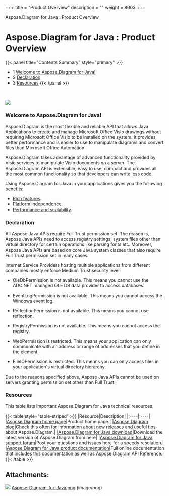 +++
title = "Product Overview" 
description = "" 
weight = 8003 
+++

Aspose.Diagram for Java : Product Overview  

# Aspose.Diagram for Java : Product Overview


{{< panel title="Contents Summary" style="primary" >}}
*   1 [Welcome to Aspose.Diagram for Java!](#ProductOverview-WelcometoAspose.DiagramforJava!)
*   2 [Declaration](#ProductOverview-Declaration)
*   3 [Resources](#ProductOverview-Resources)
{{< /panel >}}
 

 

![](https://docs2.aspose.com/diagram/java/attachments/18612664/18808863.png)

### Welcome to Aspose.Diagram for Java!

Aspose.Diagram is the most flexible and reliable API that allows Java Applications to create and manage Microsoft Office Visio drawings without requiring Microsoft Office Visio to be installed on the system. It provides better performance and is easier to use to manipulate diagrams and convert files than Microsoft Office Automation.

Aspose.Diagram takes advantage of advanced functionality provided by Visio services to manipulate Visio documents on a server. The Aspose.Diagram API is extensible, easy to use, compact and provides all the most common functionality so that developers can write less code.

Using Aspose.Diagram for Java in your applications gives you the following benefits:

*   [Rich features](https://docs2.aspose.com/diagram/java/gettingstarted/product+overview).
*   [Platform independence](https://docs2.aspose.com/diagram/java/gettingstarted/product+overview).
*   [Performance and scalability](https://docs2.aspose.com/diagram/java/gettingstarted/product+overview).

### Declaration

All Aspose Java APIs require Full Trust permission set. The reason is, Aspose Java APIs need to access registry settings, system files other than virtual directory for certain operations like parsing fonts etc. Moreover, Aspose Java APIs are based on core Java system classes that also require Full Trust permission set in many cases.

Internet Service Providers hosting multiple applications from different companies mostly enforce Medium Trust security level:

*   OleDbPermission is not available. This means you cannot use the ADO.NET managed OLE DB data provider to access databases.

*   EventLogPermission is not available. This means you cannot access the Windows event log.

*   ReflectionPermission is not available. This means you cannot use reflection.

*   RegistryPermission is not available. This means you cannot access the registry.

*   WebPermission is restricted. This means your application can only communicate with an address or range of addresses that you define in the <trust> element.

*   FileIOPermission is restricted. This means you can only access files in your application's virtual directory hierarchy.

Due to the reasons specified above, Aspose Java APIs cannot be used on servers granting permission set other than Full Trust.

### Resources

This table lists important Aspose.Diagram for Java technical resources.

{{< table style="table-striped" >}}
|Resource|Description|
|:----|:----|
|[Aspose.Diagram home page](https://products.aspose.com/diagram/java)|Product home page.|
|[Aspose.Diagram blog](https://blog.aspose.com/category/aspose-products/aspose-diagram-product-family/)|Check this often for information about new releases and useful tips about Aspose.Diagram.|
|[Aspose.Diagram for Java download](https://repository.aspose.com/repo/com/aspose/aspose-diagram/)|Download the latest version of Aspose.Diagram from here|
|[Aspose.Diagram for Java support forum](https://forum.aspose.com/c/diagram)|Post your questions and issues here for a speedy resolution.|
|[Aspose.Diagram for Java product documentation](https://docs2.aspose.com/diagram/java/)|Full online documentation that includes this documentation as well as Aspose.Diagram API Reference.|
{{< /table >}}

## Attachments:

![](https://docs2.aspose.com/diagram/java/images/icons/bullet_blue.gif) [Aspose-Diagram-for-Java.png](https://docs2.aspose.com/diagram/java/attachments/18612664/18808863.png) (image/png)  

